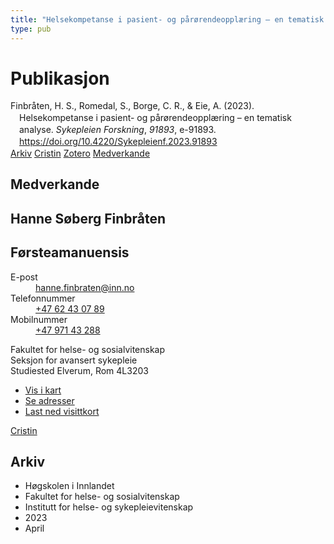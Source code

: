 ```yaml
---
title: "Helsekompetanse i pasient- og pårørendeopplæring – en tematisk analyse"
type: pub
---
```

<h1>Publikasjon</h1>
<article id="csl-bib-container-WE7CUCCU" class="csl-bib-container">
  <div class="csl-bib-body" style="line-height: 1.35; padding-left: 1em; text-indent:-1em;">
  <div class="csl-entry">Finbr&#xE5;ten, H. S., Romedal, S., Borge, C. R., &amp; Eie, A. (2023). Helsekompetanse i pasient- og p&#xE5;r&#xF8;rendeoppl&#xE6;ring &#x2013; en tematisk analyse. <i>Sykepleien Forskning</i>, <i>91893</i>, e-91893. <a href="https://doi.org/10.4220/Sykepleienf.2023.91893">https://doi.org/10.4220/Sykepleienf.2023.91893</a></div>
</div>
  <div class="csl-bib-buttons">
    <a href="#taxonomy-article-WE7CUCCU" class="csl-bib-button">Arkiv</a>
    <a href="https://app.cristin.no/results/show.jsf?id=2141210" alt="Cristin URL" class="csl-bib-button">Cristin</a>
    <a href="http://zotero.org/groups/5022929/items/WE7CUCCU" alt="Zotero URL" class="csl-bib-button">Zotero</a>
    <a href="#contributors-article-WE7CUCCU" class="csl-bib-button">Medverkande</a>
  </div>
  <div id="csl-bib-meta-container-WE7CUCCU"></div>
</article>
<div id="csl-bib-meta-WE7CUCCU" class="csl-bib-meta">
  <article id="contributors-article-WE7CUCCU" class="contributors-article">
    <h1>Medverkande</h1>
    <div class="personas">
<div class="vrtx-hinn-person-card">
<div class="photo">
<i class="lar la-user-circle missing-person"></i>
</div>
<div class="info">
<hgroup><h1>Hanne Søberg Finbråten</h1>
<h2>Førsteamanuensis</h2>
</hgroup><dl>
<dt>E-post</dt>
<dd>
<a href="mailto:hanne.finbraten@inn.no">hanne.finbraten@inn.no</a>
</dd>
<dt>Telefonnummer</dt>
<dd><a href="tel:+4762430789">
+47 62 43 07 89
</a></dd>
<dt>Mobilnummer</dt>
<dd><a href="tel:+4797143288">
+47 971 43 288
</a></dd>
</dl>
<p>
Fakultet for helse- og sosialvitenskap<br>
Seksjon for avansert sykepleie<br>
Studiested Elverum,
Rom 4L3203
</p>
<ul class="vrtx-hinn-links">
<li><a href="https://www.google.com/maps?q=60.88177,11.53669">Vis i kart</a></li>
<li><a href="https://www.inn.no/finn-en-ansatt/hanne-finbraten.html#vrtx-hinn-addresses">Se adresser</a></li>
<li><a href="https://www.inn.no/finn-en-ansatt/hanne-finbraten.html?vrtx=vcf">Last ned visittkort</a></li>
</ul>
</div>
</div>
<a href="https://app.cristin.no/persons/show.jsf?id=328418" alt="Cristin URL" class="personas-cristin">Cristin</a>
</div>
  </article>
  <article id="taxonomy-article-WE7CUCCU" class="taxonomy-article">
    <h1>Arkiv</h1>
    <ul>
      <li>Høgskolen i Innlandet</li>
      <li>Fakultet for helse- og sosialvitenskap</li>
      <li>Institutt for helse- og sykepleievitenskap</li>
      <li>2023</li>
      <li>April</li>
    </ul>
  </article>
</div>
